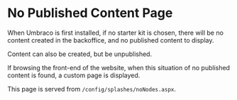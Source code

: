 # No Published Content Page

When Umbraco is first installed, if no starter kit is chosen, there will be no content created in the backoffice, and no published content to display.

Content can also be created, but be unpublished.

If browsing the front-end of the website, when this situation of no published content is found, a custom page is displayed.

This page is served from `/config/splashes/noNodes.aspx`.